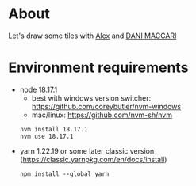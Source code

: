 # About

Let's draw some tiles with [Alex](https://medium.com/@alexsheunglaili/rebuilding-isometric-world-06333d5bcf6a)
and [DANI MACCARI](https://dani-maccari.itch.io/tiny-blocks-isometric-pixel-assets)

# Environment requirements

- node 18.17.1
  - best with windows version switcher: https://github.com/coreybutler/nvm-windows
  - mac/linux: https://github.com/nvm-sh/nvm
  ```
  nvm install 18.17.1
  nvm use 18.17.1
  ```
- yarn 1.22.19 or some later classic version (https://classic.yarnpkg.com/en/docs/install)
  ```
  npm install --global yarn
  ```
